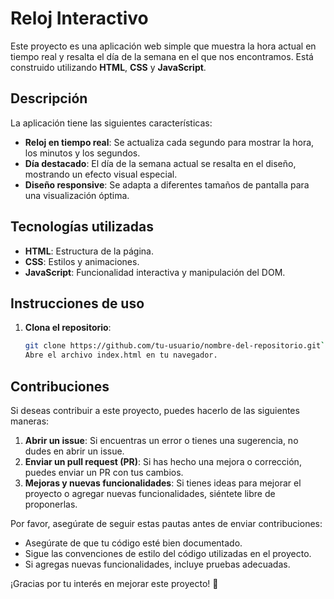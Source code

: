 # Reloj Interactivo

Este proyecto es una aplicación web simple que muestra la hora actual en tiempo real y resalta el día de la semana en el que nos encontramos. Está construido utilizando **HTML**, **CSS** y **JavaScript**.

## Descripción

La aplicación tiene las siguientes características:

- **Reloj en tiempo real**: Se actualiza cada segundo para mostrar la hora, los minutos y los segundos.
- **Día destacado**: El día de la semana actual se resalta en el diseño, mostrando un efecto visual especial.
- **Diseño responsive**: Se adapta a diferentes tamaños de pantalla para una visualización óptima.

## Tecnologías utilizadas

- **HTML**: Estructura de la página.
- **CSS**: Estilos y animaciones.
- **JavaScript**: Funcionalidad interactiva y manipulación del DOM.

## Instrucciones de uso

1. **Clona el repositorio**:
   ```bash
   git clone https://github.com/tu-usuario/nombre-del-repositorio.git```
   Abre el archivo index.html en tu navegador.

## Contribuciones

Si deseas contribuir a este proyecto, puedes hacerlo de las siguientes maneras:

1. **Abrir un issue**: Si encuentras un error o tienes una sugerencia, no dudes en abrir un issue.
2. **Enviar un pull request (PR)**: Si has hecho una mejora o corrección, puedes enviar un PR con tus cambios.
3. **Mejoras y nuevas funcionalidades**: Si tienes ideas para mejorar el proyecto o agregar nuevas funcionalidades, siéntete libre de proponerlas.

Por favor, asegúrate de seguir estas pautas antes de enviar contribuciones:
- Asegúrate de que tu código esté bien documentado.
- Sigue las convenciones de estilo del código utilizadas en el proyecto.
- Si agregas nuevas funcionalidades, incluye pruebas adecuadas.

¡Gracias por tu interés en mejorar este proyecto! 🙌

